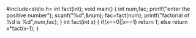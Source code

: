 #include<stdio.h>
int fact(int);
void main()
{
int num,fac;
printf("enter the positive number");
scanf("%d",&num);
fac=fact(num);
printf("factorial of %d is %d",num,fac);
}
int fact(int x)
{
if(x==0||x==1)
return 1;
else
return x*fact(x-1);
}
